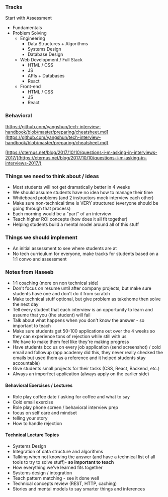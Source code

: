 ### Tracks

Start with Assessment

- Fundamentals
- Problem Solving
    - Engineering
        - Data Structures + Algorithms
        - Systems Design
        - Database Design   
    - Web Development / Full Stack   
        - HTML / CSS 
        - JS
        - APIs + Databases
        - React
    - Front-end
        - HTML / CSS  
        - JS
        - React     

### Behavioral

[https://github.com/yangshun/tech-interview-handbook/blob/master/preparing/cheatsheet.md](https://github.com/yangshun/tech-interview-handbook/blob/master/preparing/cheatsheet.md)

[https://cternus.net/blog/2017/10/10/questions-i-m-asking-in-interviews-2017/](https://cternus.net/blog/2017/10/10/questions-i-m-asking-in-interviews-2017/)

### Things we need to think about / ideas
- Most students will not get dramatically better in 4 weeks 
- We should assume students have no idea how to manage their time
- Whiteboard problems (and 2 instructors mock interview each other)
- Make sure non-technical time is VERY structured (everyone should be going through that process)
- Each morning would be a "part" of an interview
- Teach higher ROI concepts (how does it all fit together)
- Helping students build a mental model around all of this stuff

### Things we should implement
- An initial assessment to see where students are at
- No tech curriculum for everyone, make tracks for students based on a 1:1 convo and assessment

### Notes from Haseeb
- 1:1 coaching (more on non technical side)
- Don't focus on resume until after company projects, but make sure students have one and don't do it from scratch
- Make technical stuff optional, but give problem as takehome then solve the next day 
- Tell every student that each interview is an opportunity to learn and assume that you (the student) will fail
- Talk about what happens when you don't know the answer - so important to teach
- Make sure students get 50-100 applications out over the 4 weeks so they can experience tons of rejection while still with us
- We have to make them feel like they're making progress
- Have students bcc us on every job application (send screenshot) / cold email and followup (app academy did this, they never really checked the emails but used them as a reference and it helped students stay accountable)
- Give students small projects for their tasks (CSS, React, Backend, etc.)
- Always an imperfect application (always apply on the earlier side)

#### Behavioral Exercises / Lectures
- Role play coffee date / asking for coffee and what to say 
- Cold email exercise
- Role play phone screen / behavioral interview prep
- focus on self care and mindset  
- telling your story
- How to handle rejection

#### Technical Lecture Topics
- Systems Design
- Integration of data structure and algorithms 
- Talking when not knowing the answer (and have a technical list of all tools to try to solve stuff)- **so important to teach**
- How everything we've learned fits together
- Systems design / integration 
- Teach pattern matching - see it done well 
- Technical concepts review (REST, HTTP, caching)
- Stories and mental models to say smarter things and inferences 

